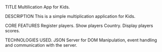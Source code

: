 TITLE
Multilication App for Kids.

DESCRIPTION
This is a simple multiplication application for Kids.

CORE FEATURES
Register players. 
Show players Country.
Display players scores.

TECHNOLOGIES USED.
JSON Server for DOM Manipulation, event handling and communication with the server.
